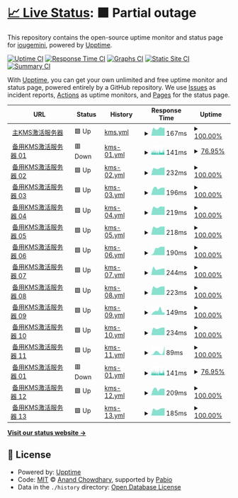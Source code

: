 # [📈 Live Status](https://uptime.ikms.eu.org): <!--live status--> **🟧 Partial outage**

This repository contains the open-source uptime monitor and status page for [iougemini](https://uptime.ikms.eu.org), powered by [Upptime](https://github.com/upptime/upptime).

[![Uptime CI](https://github.com/iougemini/ikms-uptime/workflows/Uptime%20CI/badge.svg)](https://github.com/iougemini/ikms-uptime/actions?query=workflow%3A%22Uptime+CI%22)
[![Response Time CI](https://github.com/iougemini/ikms-uptime/workflows/Response%20Time%20CI/badge.svg)](https://github.com/iougemini/ikms-uptime/actions?query=workflow%3A%22Response+Time+CI%22)
[![Graphs CI](https://github.com/iougemini/ikms-uptime/workflows/Graphs%20CI/badge.svg)](https://github.com/iougemini/ikms-uptime/actions?query=workflow%3A%22Graphs+CI%22)
[![Static Site CI](https://github.com/iougemini/ikms-uptime/workflows/Static%20Site%20CI/badge.svg)](https://github.com/iougemini/ikms-uptime/actions?query=workflow%3A%22Static+Site+CI%22)
[![Summary CI](https://github.com/iougemini/ikms-uptime/workflows/Summary%20CI/badge.svg)](https://github.com/iougemini/ikms-uptime/actions?query=workflow%3A%22Summary+CI%22)

With [Upptime](https://upptime.js.org), you can get your own unlimited and free uptime monitor and status page, powered entirely by a GitHub repository. We use [Issues](https://github.com/iougemini/ikms-uptime/issues) as incident reports, [Actions](https://github.com/iougemini/ikms-uptime/actions) as uptime monitors, and [Pages](https://uptime.ikms.eu.org) for the status page.

<!--start: status pages-->
<!-- This summary is generated by Upptime (https://github.com/upptime/upptime) -->
<!-- Do not edit this manually, your changes will be overwritten -->
<!-- prettier-ignore -->
| URL | Status | History | Response Time | Uptime |
| --- | ------ | ------- | ------------- | ------ |
| <img alt="" src="https://icons.duckduckgo.com/ip3/null.ico" height="13"> [主KMS激活服务器](s.ikms.eu.org) | 🟩 Up | [kms.yml](https://github.com/iougemini/ikms-uptime/commits/HEAD/history/kms.yml) | <details><summary><img alt="Response time graph" src="./graphs/kms/response-time-week.png" height="20"> 167ms</summary><br><a href="https://uptime.ikms.eu.org/history/kms"><img alt="Response time 172" src="https://img.shields.io/endpoint?url=https%3A%2F%2Fraw.githubusercontent.com%2Fiougemini%2Fikms-uptime%2FHEAD%2Fapi%2Fkms%2Fresponse-time.json"></a><br><a href="https://uptime.ikms.eu.org/history/kms"><img alt="24-hour response time 176" src="https://img.shields.io/endpoint?url=https%3A%2F%2Fraw.githubusercontent.com%2Fiougemini%2Fikms-uptime%2FHEAD%2Fapi%2Fkms%2Fresponse-time-day.json"></a><br><a href="https://uptime.ikms.eu.org/history/kms"><img alt="7-day response time 167" src="https://img.shields.io/endpoint?url=https%3A%2F%2Fraw.githubusercontent.com%2Fiougemini%2Fikms-uptime%2FHEAD%2Fapi%2Fkms%2Fresponse-time-week.json"></a><br><a href="https://uptime.ikms.eu.org/history/kms"><img alt="30-day response time 172" src="https://img.shields.io/endpoint?url=https%3A%2F%2Fraw.githubusercontent.com%2Fiougemini%2Fikms-uptime%2FHEAD%2Fapi%2Fkms%2Fresponse-time-month.json"></a><br><a href="https://uptime.ikms.eu.org/history/kms"><img alt="1-year response time 172" src="https://img.shields.io/endpoint?url=https%3A%2F%2Fraw.githubusercontent.com%2Fiougemini%2Fikms-uptime%2FHEAD%2Fapi%2Fkms%2Fresponse-time-year.json"></a></details> | <details><summary><a href="https://uptime.ikms.eu.org/history/kms">100.00%</a></summary><a href="https://uptime.ikms.eu.org/history/kms"><img alt="All-time uptime 99.49%" src="https://img.shields.io/endpoint?url=https%3A%2F%2Fraw.githubusercontent.com%2Fiougemini%2Fikms-uptime%2FHEAD%2Fapi%2Fkms%2Fuptime.json"></a><br><a href="https://uptime.ikms.eu.org/history/kms"><img alt="24-hour uptime 100.00%" src="https://img.shields.io/endpoint?url=https%3A%2F%2Fraw.githubusercontent.com%2Fiougemini%2Fikms-uptime%2FHEAD%2Fapi%2Fkms%2Fuptime-day.json"></a><br><a href="https://uptime.ikms.eu.org/history/kms"><img alt="7-day uptime 100.00%" src="https://img.shields.io/endpoint?url=https%3A%2F%2Fraw.githubusercontent.com%2Fiougemini%2Fikms-uptime%2FHEAD%2Fapi%2Fkms%2Fuptime-week.json"></a><br><a href="https://uptime.ikms.eu.org/history/kms"><img alt="30-day uptime 99.49%" src="https://img.shields.io/endpoint?url=https%3A%2F%2Fraw.githubusercontent.com%2Fiougemini%2Fikms-uptime%2FHEAD%2Fapi%2Fkms%2Fuptime-month.json"></a><br><a href="https://uptime.ikms.eu.org/history/kms"><img alt="1-year uptime 99.49%" src="https://img.shields.io/endpoint?url=https%3A%2F%2Fraw.githubusercontent.com%2Fiougemini%2Fikms-uptime%2FHEAD%2Fapi%2Fkms%2Fuptime-year.json"></a></details>
| <img alt="" src="https://icons.duckduckgo.com/ip3/null.ico" height="13"> [备用KMS激活服务器 01](s01.ikms.eu.org) | 🟥 Down | [kms-01.yml](https://github.com/iougemini/ikms-uptime/commits/HEAD/history/kms-01.yml) | <details><summary><img alt="Response time graph" src="./graphs/kms-01/response-time-week.png" height="20"> 141ms</summary><br><a href="https://uptime.ikms.eu.org/history/kms-01"><img alt="Response time 166" src="https://img.shields.io/endpoint?url=https%3A%2F%2Fraw.githubusercontent.com%2Fiougemini%2Fikms-uptime%2FHEAD%2Fapi%2Fkms-01%2Fresponse-time.json"></a><br><a href="https://uptime.ikms.eu.org/history/kms-01"><img alt="24-hour response time 157" src="https://img.shields.io/endpoint?url=https%3A%2F%2Fraw.githubusercontent.com%2Fiougemini%2Fikms-uptime%2FHEAD%2Fapi%2Fkms-01%2Fresponse-time-day.json"></a><br><a href="https://uptime.ikms.eu.org/history/kms-01"><img alt="7-day response time 141" src="https://img.shields.io/endpoint?url=https%3A%2F%2Fraw.githubusercontent.com%2Fiougemini%2Fikms-uptime%2FHEAD%2Fapi%2Fkms-01%2Fresponse-time-week.json"></a><br><a href="https://uptime.ikms.eu.org/history/kms-01"><img alt="30-day response time 166" src="https://img.shields.io/endpoint?url=https%3A%2F%2Fraw.githubusercontent.com%2Fiougemini%2Fikms-uptime%2FHEAD%2Fapi%2Fkms-01%2Fresponse-time-month.json"></a><br><a href="https://uptime.ikms.eu.org/history/kms-01"><img alt="1-year response time 166" src="https://img.shields.io/endpoint?url=https%3A%2F%2Fraw.githubusercontent.com%2Fiougemini%2Fikms-uptime%2FHEAD%2Fapi%2Fkms-01%2Fresponse-time-year.json"></a></details> | <details><summary><a href="https://uptime.ikms.eu.org/history/kms-01">76.95%</a></summary><a href="https://uptime.ikms.eu.org/history/kms-01"><img alt="All-time uptime 90.98%" src="https://img.shields.io/endpoint?url=https%3A%2F%2Fraw.githubusercontent.com%2Fiougemini%2Fikms-uptime%2FHEAD%2Fapi%2Fkms-01%2Fuptime.json"></a><br><a href="https://uptime.ikms.eu.org/history/kms-01"><img alt="24-hour uptime 49.88%" src="https://img.shields.io/endpoint?url=https%3A%2F%2Fraw.githubusercontent.com%2Fiougemini%2Fikms-uptime%2FHEAD%2Fapi%2Fkms-01%2Fuptime-day.json"></a><br><a href="https://uptime.ikms.eu.org/history/kms-01"><img alt="7-day uptime 76.95%" src="https://img.shields.io/endpoint?url=https%3A%2F%2Fraw.githubusercontent.com%2Fiougemini%2Fikms-uptime%2FHEAD%2Fapi%2Fkms-01%2Fuptime-week.json"></a><br><a href="https://uptime.ikms.eu.org/history/kms-01"><img alt="30-day uptime 90.98%" src="https://img.shields.io/endpoint?url=https%3A%2F%2Fraw.githubusercontent.com%2Fiougemini%2Fikms-uptime%2FHEAD%2Fapi%2Fkms-01%2Fuptime-month.json"></a><br><a href="https://uptime.ikms.eu.org/history/kms-01"><img alt="1-year uptime 90.98%" src="https://img.shields.io/endpoint?url=https%3A%2F%2Fraw.githubusercontent.com%2Fiougemini%2Fikms-uptime%2FHEAD%2Fapi%2Fkms-01%2Fuptime-year.json"></a></details>
| <img alt="" src="https://icons.duckduckgo.com/ip3/null.ico" height="13"> [备用KMS激活服务器 02](s02.ikms.eu.org) | 🟩 Up | [kms-02.yml](https://github.com/iougemini/ikms-uptime/commits/HEAD/history/kms-02.yml) | <details><summary><img alt="Response time graph" src="./graphs/kms-02/response-time-week.png" height="20"> 232ms</summary><br><a href="https://uptime.ikms.eu.org/history/kms-02"><img alt="Response time 238" src="https://img.shields.io/endpoint?url=https%3A%2F%2Fraw.githubusercontent.com%2Fiougemini%2Fikms-uptime%2FHEAD%2Fapi%2Fkms-02%2Fresponse-time.json"></a><br><a href="https://uptime.ikms.eu.org/history/kms-02"><img alt="24-hour response time 260" src="https://img.shields.io/endpoint?url=https%3A%2F%2Fraw.githubusercontent.com%2Fiougemini%2Fikms-uptime%2FHEAD%2Fapi%2Fkms-02%2Fresponse-time-day.json"></a><br><a href="https://uptime.ikms.eu.org/history/kms-02"><img alt="7-day response time 232" src="https://img.shields.io/endpoint?url=https%3A%2F%2Fraw.githubusercontent.com%2Fiougemini%2Fikms-uptime%2FHEAD%2Fapi%2Fkms-02%2Fresponse-time-week.json"></a><br><a href="https://uptime.ikms.eu.org/history/kms-02"><img alt="30-day response time 238" src="https://img.shields.io/endpoint?url=https%3A%2F%2Fraw.githubusercontent.com%2Fiougemini%2Fikms-uptime%2FHEAD%2Fapi%2Fkms-02%2Fresponse-time-month.json"></a><br><a href="https://uptime.ikms.eu.org/history/kms-02"><img alt="1-year response time 238" src="https://img.shields.io/endpoint?url=https%3A%2F%2Fraw.githubusercontent.com%2Fiougemini%2Fikms-uptime%2FHEAD%2Fapi%2Fkms-02%2Fresponse-time-year.json"></a></details> | <details><summary><a href="https://uptime.ikms.eu.org/history/kms-02">100.00%</a></summary><a href="https://uptime.ikms.eu.org/history/kms-02"><img alt="All-time uptime 100.00%" src="https://img.shields.io/endpoint?url=https%3A%2F%2Fraw.githubusercontent.com%2Fiougemini%2Fikms-uptime%2FHEAD%2Fapi%2Fkms-02%2Fuptime.json"></a><br><a href="https://uptime.ikms.eu.org/history/kms-02"><img alt="24-hour uptime 100.00%" src="https://img.shields.io/endpoint?url=https%3A%2F%2Fraw.githubusercontent.com%2Fiougemini%2Fikms-uptime%2FHEAD%2Fapi%2Fkms-02%2Fuptime-day.json"></a><br><a href="https://uptime.ikms.eu.org/history/kms-02"><img alt="7-day uptime 100.00%" src="https://img.shields.io/endpoint?url=https%3A%2F%2Fraw.githubusercontent.com%2Fiougemini%2Fikms-uptime%2FHEAD%2Fapi%2Fkms-02%2Fuptime-week.json"></a><br><a href="https://uptime.ikms.eu.org/history/kms-02"><img alt="30-day uptime 100.00%" src="https://img.shields.io/endpoint?url=https%3A%2F%2Fraw.githubusercontent.com%2Fiougemini%2Fikms-uptime%2FHEAD%2Fapi%2Fkms-02%2Fuptime-month.json"></a><br><a href="https://uptime.ikms.eu.org/history/kms-02"><img alt="1-year uptime 100.00%" src="https://img.shields.io/endpoint?url=https%3A%2F%2Fraw.githubusercontent.com%2Fiougemini%2Fikms-uptime%2FHEAD%2Fapi%2Fkms-02%2Fuptime-year.json"></a></details>
| <img alt="" src="https://icons.duckduckgo.com/ip3/null.ico" height="13"> [备用KMS激活服务器 03](s03.ikms.eu.org) | 🟩 Up | [kms-03.yml](https://github.com/iougemini/ikms-uptime/commits/HEAD/history/kms-03.yml) | <details><summary><img alt="Response time graph" src="./graphs/kms-03/response-time-week.png" height="20"> 196ms</summary><br><a href="https://uptime.ikms.eu.org/history/kms-03"><img alt="Response time 200" src="https://img.shields.io/endpoint?url=https%3A%2F%2Fraw.githubusercontent.com%2Fiougemini%2Fikms-uptime%2FHEAD%2Fapi%2Fkms-03%2Fresponse-time.json"></a><br><a href="https://uptime.ikms.eu.org/history/kms-03"><img alt="24-hour response time 201" src="https://img.shields.io/endpoint?url=https%3A%2F%2Fraw.githubusercontent.com%2Fiougemini%2Fikms-uptime%2FHEAD%2Fapi%2Fkms-03%2Fresponse-time-day.json"></a><br><a href="https://uptime.ikms.eu.org/history/kms-03"><img alt="7-day response time 196" src="https://img.shields.io/endpoint?url=https%3A%2F%2Fraw.githubusercontent.com%2Fiougemini%2Fikms-uptime%2FHEAD%2Fapi%2Fkms-03%2Fresponse-time-week.json"></a><br><a href="https://uptime.ikms.eu.org/history/kms-03"><img alt="30-day response time 200" src="https://img.shields.io/endpoint?url=https%3A%2F%2Fraw.githubusercontent.com%2Fiougemini%2Fikms-uptime%2FHEAD%2Fapi%2Fkms-03%2Fresponse-time-month.json"></a><br><a href="https://uptime.ikms.eu.org/history/kms-03"><img alt="1-year response time 200" src="https://img.shields.io/endpoint?url=https%3A%2F%2Fraw.githubusercontent.com%2Fiougemini%2Fikms-uptime%2FHEAD%2Fapi%2Fkms-03%2Fresponse-time-year.json"></a></details> | <details><summary><a href="https://uptime.ikms.eu.org/history/kms-03">100.00%</a></summary><a href="https://uptime.ikms.eu.org/history/kms-03"><img alt="All-time uptime 100.00%" src="https://img.shields.io/endpoint?url=https%3A%2F%2Fraw.githubusercontent.com%2Fiougemini%2Fikms-uptime%2FHEAD%2Fapi%2Fkms-03%2Fuptime.json"></a><br><a href="https://uptime.ikms.eu.org/history/kms-03"><img alt="24-hour uptime 100.00%" src="https://img.shields.io/endpoint?url=https%3A%2F%2Fraw.githubusercontent.com%2Fiougemini%2Fikms-uptime%2FHEAD%2Fapi%2Fkms-03%2Fuptime-day.json"></a><br><a href="https://uptime.ikms.eu.org/history/kms-03"><img alt="7-day uptime 100.00%" src="https://img.shields.io/endpoint?url=https%3A%2F%2Fraw.githubusercontent.com%2Fiougemini%2Fikms-uptime%2FHEAD%2Fapi%2Fkms-03%2Fuptime-week.json"></a><br><a href="https://uptime.ikms.eu.org/history/kms-03"><img alt="30-day uptime 100.00%" src="https://img.shields.io/endpoint?url=https%3A%2F%2Fraw.githubusercontent.com%2Fiougemini%2Fikms-uptime%2FHEAD%2Fapi%2Fkms-03%2Fuptime-month.json"></a><br><a href="https://uptime.ikms.eu.org/history/kms-03"><img alt="1-year uptime 100.00%" src="https://img.shields.io/endpoint?url=https%3A%2F%2Fraw.githubusercontent.com%2Fiougemini%2Fikms-uptime%2FHEAD%2Fapi%2Fkms-03%2Fuptime-year.json"></a></details>
| <img alt="" src="https://icons.duckduckgo.com/ip3/null.ico" height="13"> [备用KMS激活服务器 04](s04.ikms.eu.org) | 🟩 Up | [kms-04.yml](https://github.com/iougemini/ikms-uptime/commits/HEAD/history/kms-04.yml) | <details><summary><img alt="Response time graph" src="./graphs/kms-04/response-time-week.png" height="20"> 219ms</summary><br><a href="https://uptime.ikms.eu.org/history/kms-04"><img alt="Response time 226" src="https://img.shields.io/endpoint?url=https%3A%2F%2Fraw.githubusercontent.com%2Fiougemini%2Fikms-uptime%2FHEAD%2Fapi%2Fkms-04%2Fresponse-time.json"></a><br><a href="https://uptime.ikms.eu.org/history/kms-04"><img alt="24-hour response time 232" src="https://img.shields.io/endpoint?url=https%3A%2F%2Fraw.githubusercontent.com%2Fiougemini%2Fikms-uptime%2FHEAD%2Fapi%2Fkms-04%2Fresponse-time-day.json"></a><br><a href="https://uptime.ikms.eu.org/history/kms-04"><img alt="7-day response time 219" src="https://img.shields.io/endpoint?url=https%3A%2F%2Fraw.githubusercontent.com%2Fiougemini%2Fikms-uptime%2FHEAD%2Fapi%2Fkms-04%2Fresponse-time-week.json"></a><br><a href="https://uptime.ikms.eu.org/history/kms-04"><img alt="30-day response time 226" src="https://img.shields.io/endpoint?url=https%3A%2F%2Fraw.githubusercontent.com%2Fiougemini%2Fikms-uptime%2FHEAD%2Fapi%2Fkms-04%2Fresponse-time-month.json"></a><br><a href="https://uptime.ikms.eu.org/history/kms-04"><img alt="1-year response time 226" src="https://img.shields.io/endpoint?url=https%3A%2F%2Fraw.githubusercontent.com%2Fiougemini%2Fikms-uptime%2FHEAD%2Fapi%2Fkms-04%2Fresponse-time-year.json"></a></details> | <details><summary><a href="https://uptime.ikms.eu.org/history/kms-04">100.00%</a></summary><a href="https://uptime.ikms.eu.org/history/kms-04"><img alt="All-time uptime 100.00%" src="https://img.shields.io/endpoint?url=https%3A%2F%2Fraw.githubusercontent.com%2Fiougemini%2Fikms-uptime%2FHEAD%2Fapi%2Fkms-04%2Fuptime.json"></a><br><a href="https://uptime.ikms.eu.org/history/kms-04"><img alt="24-hour uptime 100.00%" src="https://img.shields.io/endpoint?url=https%3A%2F%2Fraw.githubusercontent.com%2Fiougemini%2Fikms-uptime%2FHEAD%2Fapi%2Fkms-04%2Fuptime-day.json"></a><br><a href="https://uptime.ikms.eu.org/history/kms-04"><img alt="7-day uptime 100.00%" src="https://img.shields.io/endpoint?url=https%3A%2F%2Fraw.githubusercontent.com%2Fiougemini%2Fikms-uptime%2FHEAD%2Fapi%2Fkms-04%2Fuptime-week.json"></a><br><a href="https://uptime.ikms.eu.org/history/kms-04"><img alt="30-day uptime 100.00%" src="https://img.shields.io/endpoint?url=https%3A%2F%2Fraw.githubusercontent.com%2Fiougemini%2Fikms-uptime%2FHEAD%2Fapi%2Fkms-04%2Fuptime-month.json"></a><br><a href="https://uptime.ikms.eu.org/history/kms-04"><img alt="1-year uptime 100.00%" src="https://img.shields.io/endpoint?url=https%3A%2F%2Fraw.githubusercontent.com%2Fiougemini%2Fikms-uptime%2FHEAD%2Fapi%2Fkms-04%2Fuptime-year.json"></a></details>
| <img alt="" src="https://icons.duckduckgo.com/ip3/null.ico" height="13"> [备用KMS激活服务器 05](s05.ikms.eu.org) | 🟩 Up | [kms-05.yml](https://github.com/iougemini/ikms-uptime/commits/HEAD/history/kms-05.yml) | <details><summary><img alt="Response time graph" src="./graphs/kms-05/response-time-week.png" height="20"> 218ms</summary><br><a href="https://uptime.ikms.eu.org/history/kms-05"><img alt="Response time 202" src="https://img.shields.io/endpoint?url=https%3A%2F%2Fraw.githubusercontent.com%2Fiougemini%2Fikms-uptime%2FHEAD%2Fapi%2Fkms-05%2Fresponse-time.json"></a><br><a href="https://uptime.ikms.eu.org/history/kms-05"><img alt="24-hour response time 234" src="https://img.shields.io/endpoint?url=https%3A%2F%2Fraw.githubusercontent.com%2Fiougemini%2Fikms-uptime%2FHEAD%2Fapi%2Fkms-05%2Fresponse-time-day.json"></a><br><a href="https://uptime.ikms.eu.org/history/kms-05"><img alt="7-day response time 218" src="https://img.shields.io/endpoint?url=https%3A%2F%2Fraw.githubusercontent.com%2Fiougemini%2Fikms-uptime%2FHEAD%2Fapi%2Fkms-05%2Fresponse-time-week.json"></a><br><a href="https://uptime.ikms.eu.org/history/kms-05"><img alt="30-day response time 202" src="https://img.shields.io/endpoint?url=https%3A%2F%2Fraw.githubusercontent.com%2Fiougemini%2Fikms-uptime%2FHEAD%2Fapi%2Fkms-05%2Fresponse-time-month.json"></a><br><a href="https://uptime.ikms.eu.org/history/kms-05"><img alt="1-year response time 202" src="https://img.shields.io/endpoint?url=https%3A%2F%2Fraw.githubusercontent.com%2Fiougemini%2Fikms-uptime%2FHEAD%2Fapi%2Fkms-05%2Fresponse-time-year.json"></a></details> | <details><summary><a href="https://uptime.ikms.eu.org/history/kms-05">100.00%</a></summary><a href="https://uptime.ikms.eu.org/history/kms-05"><img alt="All-time uptime 100.00%" src="https://img.shields.io/endpoint?url=https%3A%2F%2Fraw.githubusercontent.com%2Fiougemini%2Fikms-uptime%2FHEAD%2Fapi%2Fkms-05%2Fuptime.json"></a><br><a href="https://uptime.ikms.eu.org/history/kms-05"><img alt="24-hour uptime 100.00%" src="https://img.shields.io/endpoint?url=https%3A%2F%2Fraw.githubusercontent.com%2Fiougemini%2Fikms-uptime%2FHEAD%2Fapi%2Fkms-05%2Fuptime-day.json"></a><br><a href="https://uptime.ikms.eu.org/history/kms-05"><img alt="7-day uptime 100.00%" src="https://img.shields.io/endpoint?url=https%3A%2F%2Fraw.githubusercontent.com%2Fiougemini%2Fikms-uptime%2FHEAD%2Fapi%2Fkms-05%2Fuptime-week.json"></a><br><a href="https://uptime.ikms.eu.org/history/kms-05"><img alt="30-day uptime 100.00%" src="https://img.shields.io/endpoint?url=https%3A%2F%2Fraw.githubusercontent.com%2Fiougemini%2Fikms-uptime%2FHEAD%2Fapi%2Fkms-05%2Fuptime-month.json"></a><br><a href="https://uptime.ikms.eu.org/history/kms-05"><img alt="1-year uptime 100.00%" src="https://img.shields.io/endpoint?url=https%3A%2F%2Fraw.githubusercontent.com%2Fiougemini%2Fikms-uptime%2FHEAD%2Fapi%2Fkms-05%2Fuptime-year.json"></a></details>
| <img alt="" src="https://icons.duckduckgo.com/ip3/null.ico" height="13"> [备用KMS激活服务器 06](s06.ikms.eu.org) | 🟩 Up | [kms-06.yml](https://github.com/iougemini/ikms-uptime/commits/HEAD/history/kms-06.yml) | <details><summary><img alt="Response time graph" src="./graphs/kms-06/response-time-week.png" height="20"> 190ms</summary><br><a href="https://uptime.ikms.eu.org/history/kms-06"><img alt="Response time 207" src="https://img.shields.io/endpoint?url=https%3A%2F%2Fraw.githubusercontent.com%2Fiougemini%2Fikms-uptime%2FHEAD%2Fapi%2Fkms-06%2Fresponse-time.json"></a><br><a href="https://uptime.ikms.eu.org/history/kms-06"><img alt="24-hour response time 232" src="https://img.shields.io/endpoint?url=https%3A%2F%2Fraw.githubusercontent.com%2Fiougemini%2Fikms-uptime%2FHEAD%2Fapi%2Fkms-06%2Fresponse-time-day.json"></a><br><a href="https://uptime.ikms.eu.org/history/kms-06"><img alt="7-day response time 190" src="https://img.shields.io/endpoint?url=https%3A%2F%2Fraw.githubusercontent.com%2Fiougemini%2Fikms-uptime%2FHEAD%2Fapi%2Fkms-06%2Fresponse-time-week.json"></a><br><a href="https://uptime.ikms.eu.org/history/kms-06"><img alt="30-day response time 207" src="https://img.shields.io/endpoint?url=https%3A%2F%2Fraw.githubusercontent.com%2Fiougemini%2Fikms-uptime%2FHEAD%2Fapi%2Fkms-06%2Fresponse-time-month.json"></a><br><a href="https://uptime.ikms.eu.org/history/kms-06"><img alt="1-year response time 207" src="https://img.shields.io/endpoint?url=https%3A%2F%2Fraw.githubusercontent.com%2Fiougemini%2Fikms-uptime%2FHEAD%2Fapi%2Fkms-06%2Fresponse-time-year.json"></a></details> | <details><summary><a href="https://uptime.ikms.eu.org/history/kms-06">100.00%</a></summary><a href="https://uptime.ikms.eu.org/history/kms-06"><img alt="All-time uptime 100.00%" src="https://img.shields.io/endpoint?url=https%3A%2F%2Fraw.githubusercontent.com%2Fiougemini%2Fikms-uptime%2FHEAD%2Fapi%2Fkms-06%2Fuptime.json"></a><br><a href="https://uptime.ikms.eu.org/history/kms-06"><img alt="24-hour uptime 100.00%" src="https://img.shields.io/endpoint?url=https%3A%2F%2Fraw.githubusercontent.com%2Fiougemini%2Fikms-uptime%2FHEAD%2Fapi%2Fkms-06%2Fuptime-day.json"></a><br><a href="https://uptime.ikms.eu.org/history/kms-06"><img alt="7-day uptime 100.00%" src="https://img.shields.io/endpoint?url=https%3A%2F%2Fraw.githubusercontent.com%2Fiougemini%2Fikms-uptime%2FHEAD%2Fapi%2Fkms-06%2Fuptime-week.json"></a><br><a href="https://uptime.ikms.eu.org/history/kms-06"><img alt="30-day uptime 100.00%" src="https://img.shields.io/endpoint?url=https%3A%2F%2Fraw.githubusercontent.com%2Fiougemini%2Fikms-uptime%2FHEAD%2Fapi%2Fkms-06%2Fuptime-month.json"></a><br><a href="https://uptime.ikms.eu.org/history/kms-06"><img alt="1-year uptime 100.00%" src="https://img.shields.io/endpoint?url=https%3A%2F%2Fraw.githubusercontent.com%2Fiougemini%2Fikms-uptime%2FHEAD%2Fapi%2Fkms-06%2Fuptime-year.json"></a></details>
| <img alt="" src="https://icons.duckduckgo.com/ip3/null.ico" height="13"> [备用KMS激活服务器 07](s07.ikms.eu.org) | 🟩 Up | [kms-07.yml](https://github.com/iougemini/ikms-uptime/commits/HEAD/history/kms-07.yml) | <details><summary><img alt="Response time graph" src="./graphs/kms-07/response-time-week.png" height="20"> 244ms</summary><br><a href="https://uptime.ikms.eu.org/history/kms-07"><img alt="Response time 243" src="https://img.shields.io/endpoint?url=https%3A%2F%2Fraw.githubusercontent.com%2Fiougemini%2Fikms-uptime%2FHEAD%2Fapi%2Fkms-07%2Fresponse-time.json"></a><br><a href="https://uptime.ikms.eu.org/history/kms-07"><img alt="24-hour response time 250" src="https://img.shields.io/endpoint?url=https%3A%2F%2Fraw.githubusercontent.com%2Fiougemini%2Fikms-uptime%2FHEAD%2Fapi%2Fkms-07%2Fresponse-time-day.json"></a><br><a href="https://uptime.ikms.eu.org/history/kms-07"><img alt="7-day response time 244" src="https://img.shields.io/endpoint?url=https%3A%2F%2Fraw.githubusercontent.com%2Fiougemini%2Fikms-uptime%2FHEAD%2Fapi%2Fkms-07%2Fresponse-time-week.json"></a><br><a href="https://uptime.ikms.eu.org/history/kms-07"><img alt="30-day response time 243" src="https://img.shields.io/endpoint?url=https%3A%2F%2Fraw.githubusercontent.com%2Fiougemini%2Fikms-uptime%2FHEAD%2Fapi%2Fkms-07%2Fresponse-time-month.json"></a><br><a href="https://uptime.ikms.eu.org/history/kms-07"><img alt="1-year response time 243" src="https://img.shields.io/endpoint?url=https%3A%2F%2Fraw.githubusercontent.com%2Fiougemini%2Fikms-uptime%2FHEAD%2Fapi%2Fkms-07%2Fresponse-time-year.json"></a></details> | <details><summary><a href="https://uptime.ikms.eu.org/history/kms-07">100.00%</a></summary><a href="https://uptime.ikms.eu.org/history/kms-07"><img alt="All-time uptime 100.00%" src="https://img.shields.io/endpoint?url=https%3A%2F%2Fraw.githubusercontent.com%2Fiougemini%2Fikms-uptime%2FHEAD%2Fapi%2Fkms-07%2Fuptime.json"></a><br><a href="https://uptime.ikms.eu.org/history/kms-07"><img alt="24-hour uptime 100.00%" src="https://img.shields.io/endpoint?url=https%3A%2F%2Fraw.githubusercontent.com%2Fiougemini%2Fikms-uptime%2FHEAD%2Fapi%2Fkms-07%2Fuptime-day.json"></a><br><a href="https://uptime.ikms.eu.org/history/kms-07"><img alt="7-day uptime 100.00%" src="https://img.shields.io/endpoint?url=https%3A%2F%2Fraw.githubusercontent.com%2Fiougemini%2Fikms-uptime%2FHEAD%2Fapi%2Fkms-07%2Fuptime-week.json"></a><br><a href="https://uptime.ikms.eu.org/history/kms-07"><img alt="30-day uptime 100.00%" src="https://img.shields.io/endpoint?url=https%3A%2F%2Fraw.githubusercontent.com%2Fiougemini%2Fikms-uptime%2FHEAD%2Fapi%2Fkms-07%2Fuptime-month.json"></a><br><a href="https://uptime.ikms.eu.org/history/kms-07"><img alt="1-year uptime 100.00%" src="https://img.shields.io/endpoint?url=https%3A%2F%2Fraw.githubusercontent.com%2Fiougemini%2Fikms-uptime%2FHEAD%2Fapi%2Fkms-07%2Fuptime-year.json"></a></details>
| <img alt="" src="https://icons.duckduckgo.com/ip3/null.ico" height="13"> [备用KMS激活服务器 08](s08.ikms.eu.org) | 🟩 Up | [kms-08.yml](https://github.com/iougemini/ikms-uptime/commits/HEAD/history/kms-08.yml) | <details><summary><img alt="Response time graph" src="./graphs/kms-08/response-time-week.png" height="20"> 223ms</summary><br><a href="https://uptime.ikms.eu.org/history/kms-08"><img alt="Response time 230" src="https://img.shields.io/endpoint?url=https%3A%2F%2Fraw.githubusercontent.com%2Fiougemini%2Fikms-uptime%2FHEAD%2Fapi%2Fkms-08%2Fresponse-time.json"></a><br><a href="https://uptime.ikms.eu.org/history/kms-08"><img alt="24-hour response time 236" src="https://img.shields.io/endpoint?url=https%3A%2F%2Fraw.githubusercontent.com%2Fiougemini%2Fikms-uptime%2FHEAD%2Fapi%2Fkms-08%2Fresponse-time-day.json"></a><br><a href="https://uptime.ikms.eu.org/history/kms-08"><img alt="7-day response time 223" src="https://img.shields.io/endpoint?url=https%3A%2F%2Fraw.githubusercontent.com%2Fiougemini%2Fikms-uptime%2FHEAD%2Fapi%2Fkms-08%2Fresponse-time-week.json"></a><br><a href="https://uptime.ikms.eu.org/history/kms-08"><img alt="30-day response time 230" src="https://img.shields.io/endpoint?url=https%3A%2F%2Fraw.githubusercontent.com%2Fiougemini%2Fikms-uptime%2FHEAD%2Fapi%2Fkms-08%2Fresponse-time-month.json"></a><br><a href="https://uptime.ikms.eu.org/history/kms-08"><img alt="1-year response time 230" src="https://img.shields.io/endpoint?url=https%3A%2F%2Fraw.githubusercontent.com%2Fiougemini%2Fikms-uptime%2FHEAD%2Fapi%2Fkms-08%2Fresponse-time-year.json"></a></details> | <details><summary><a href="https://uptime.ikms.eu.org/history/kms-08">100.00%</a></summary><a href="https://uptime.ikms.eu.org/history/kms-08"><img alt="All-time uptime 98.63%" src="https://img.shields.io/endpoint?url=https%3A%2F%2Fraw.githubusercontent.com%2Fiougemini%2Fikms-uptime%2FHEAD%2Fapi%2Fkms-08%2Fuptime.json"></a><br><a href="https://uptime.ikms.eu.org/history/kms-08"><img alt="24-hour uptime 100.00%" src="https://img.shields.io/endpoint?url=https%3A%2F%2Fraw.githubusercontent.com%2Fiougemini%2Fikms-uptime%2FHEAD%2Fapi%2Fkms-08%2Fuptime-day.json"></a><br><a href="https://uptime.ikms.eu.org/history/kms-08"><img alt="7-day uptime 100.00%" src="https://img.shields.io/endpoint?url=https%3A%2F%2Fraw.githubusercontent.com%2Fiougemini%2Fikms-uptime%2FHEAD%2Fapi%2Fkms-08%2Fuptime-week.json"></a><br><a href="https://uptime.ikms.eu.org/history/kms-08"><img alt="30-day uptime 98.63%" src="https://img.shields.io/endpoint?url=https%3A%2F%2Fraw.githubusercontent.com%2Fiougemini%2Fikms-uptime%2FHEAD%2Fapi%2Fkms-08%2Fuptime-month.json"></a><br><a href="https://uptime.ikms.eu.org/history/kms-08"><img alt="1-year uptime 98.63%" src="https://img.shields.io/endpoint?url=https%3A%2F%2Fraw.githubusercontent.com%2Fiougemini%2Fikms-uptime%2FHEAD%2Fapi%2Fkms-08%2Fuptime-year.json"></a></details>
| <img alt="" src="https://icons.duckduckgo.com/ip3/null.ico" height="13"> [备用KMS激活服务器 09](s09.ikms.eu.org) | 🟩 Up | [kms-09.yml](https://github.com/iougemini/ikms-uptime/commits/HEAD/history/kms-09.yml) | <details><summary><img alt="Response time graph" src="./graphs/kms-09/response-time-week.png" height="20"> 149ms</summary><br><a href="https://uptime.ikms.eu.org/history/kms-09"><img alt="Response time 118" src="https://img.shields.io/endpoint?url=https%3A%2F%2Fraw.githubusercontent.com%2Fiougemini%2Fikms-uptime%2FHEAD%2Fapi%2Fkms-09%2Fresponse-time.json"></a><br><a href="https://uptime.ikms.eu.org/history/kms-09"><img alt="24-hour response time 91" src="https://img.shields.io/endpoint?url=https%3A%2F%2Fraw.githubusercontent.com%2Fiougemini%2Fikms-uptime%2FHEAD%2Fapi%2Fkms-09%2Fresponse-time-day.json"></a><br><a href="https://uptime.ikms.eu.org/history/kms-09"><img alt="7-day response time 149" src="https://img.shields.io/endpoint?url=https%3A%2F%2Fraw.githubusercontent.com%2Fiougemini%2Fikms-uptime%2FHEAD%2Fapi%2Fkms-09%2Fresponse-time-week.json"></a><br><a href="https://uptime.ikms.eu.org/history/kms-09"><img alt="30-day response time 118" src="https://img.shields.io/endpoint?url=https%3A%2F%2Fraw.githubusercontent.com%2Fiougemini%2Fikms-uptime%2FHEAD%2Fapi%2Fkms-09%2Fresponse-time-month.json"></a><br><a href="https://uptime.ikms.eu.org/history/kms-09"><img alt="1-year response time 118" src="https://img.shields.io/endpoint?url=https%3A%2F%2Fraw.githubusercontent.com%2Fiougemini%2Fikms-uptime%2FHEAD%2Fapi%2Fkms-09%2Fresponse-time-year.json"></a></details> | <details><summary><a href="https://uptime.ikms.eu.org/history/kms-09">100.00%</a></summary><a href="https://uptime.ikms.eu.org/history/kms-09"><img alt="All-time uptime 100.00%" src="https://img.shields.io/endpoint?url=https%3A%2F%2Fraw.githubusercontent.com%2Fiougemini%2Fikms-uptime%2FHEAD%2Fapi%2Fkms-09%2Fuptime.json"></a><br><a href="https://uptime.ikms.eu.org/history/kms-09"><img alt="24-hour uptime 100.00%" src="https://img.shields.io/endpoint?url=https%3A%2F%2Fraw.githubusercontent.com%2Fiougemini%2Fikms-uptime%2FHEAD%2Fapi%2Fkms-09%2Fuptime-day.json"></a><br><a href="https://uptime.ikms.eu.org/history/kms-09"><img alt="7-day uptime 100.00%" src="https://img.shields.io/endpoint?url=https%3A%2F%2Fraw.githubusercontent.com%2Fiougemini%2Fikms-uptime%2FHEAD%2Fapi%2Fkms-09%2Fuptime-week.json"></a><br><a href="https://uptime.ikms.eu.org/history/kms-09"><img alt="30-day uptime 100.00%" src="https://img.shields.io/endpoint?url=https%3A%2F%2Fraw.githubusercontent.com%2Fiougemini%2Fikms-uptime%2FHEAD%2Fapi%2Fkms-09%2Fuptime-month.json"></a><br><a href="https://uptime.ikms.eu.org/history/kms-09"><img alt="1-year uptime 100.00%" src="https://img.shields.io/endpoint?url=https%3A%2F%2Fraw.githubusercontent.com%2Fiougemini%2Fikms-uptime%2FHEAD%2Fapi%2Fkms-09%2Fuptime-year.json"></a></details>
| <img alt="" src="https://icons.duckduckgo.com/ip3/null.ico" height="13"> [备用KMS激活服务器 10](s10.ikms.eu.org) | 🟩 Up | [kms-10.yml](https://github.com/iougemini/ikms-uptime/commits/HEAD/history/kms-10.yml) | <details><summary><img alt="Response time graph" src="./graphs/kms-10/response-time-week.png" height="20"> 234ms</summary><br><a href="https://uptime.ikms.eu.org/history/kms-10"><img alt="Response time 243" src="https://img.shields.io/endpoint?url=https%3A%2F%2Fraw.githubusercontent.com%2Fiougemini%2Fikms-uptime%2FHEAD%2Fapi%2Fkms-10%2Fresponse-time.json"></a><br><a href="https://uptime.ikms.eu.org/history/kms-10"><img alt="24-hour response time 251" src="https://img.shields.io/endpoint?url=https%3A%2F%2Fraw.githubusercontent.com%2Fiougemini%2Fikms-uptime%2FHEAD%2Fapi%2Fkms-10%2Fresponse-time-day.json"></a><br><a href="https://uptime.ikms.eu.org/history/kms-10"><img alt="7-day response time 234" src="https://img.shields.io/endpoint?url=https%3A%2F%2Fraw.githubusercontent.com%2Fiougemini%2Fikms-uptime%2FHEAD%2Fapi%2Fkms-10%2Fresponse-time-week.json"></a><br><a href="https://uptime.ikms.eu.org/history/kms-10"><img alt="30-day response time 243" src="https://img.shields.io/endpoint?url=https%3A%2F%2Fraw.githubusercontent.com%2Fiougemini%2Fikms-uptime%2FHEAD%2Fapi%2Fkms-10%2Fresponse-time-month.json"></a><br><a href="https://uptime.ikms.eu.org/history/kms-10"><img alt="1-year response time 243" src="https://img.shields.io/endpoint?url=https%3A%2F%2Fraw.githubusercontent.com%2Fiougemini%2Fikms-uptime%2FHEAD%2Fapi%2Fkms-10%2Fresponse-time-year.json"></a></details> | <details><summary><a href="https://uptime.ikms.eu.org/history/kms-10">100.00%</a></summary><a href="https://uptime.ikms.eu.org/history/kms-10"><img alt="All-time uptime 98.77%" src="https://img.shields.io/endpoint?url=https%3A%2F%2Fraw.githubusercontent.com%2Fiougemini%2Fikms-uptime%2FHEAD%2Fapi%2Fkms-10%2Fuptime.json"></a><br><a href="https://uptime.ikms.eu.org/history/kms-10"><img alt="24-hour uptime 100.00%" src="https://img.shields.io/endpoint?url=https%3A%2F%2Fraw.githubusercontent.com%2Fiougemini%2Fikms-uptime%2FHEAD%2Fapi%2Fkms-10%2Fuptime-day.json"></a><br><a href="https://uptime.ikms.eu.org/history/kms-10"><img alt="7-day uptime 100.00%" src="https://img.shields.io/endpoint?url=https%3A%2F%2Fraw.githubusercontent.com%2Fiougemini%2Fikms-uptime%2FHEAD%2Fapi%2Fkms-10%2Fuptime-week.json"></a><br><a href="https://uptime.ikms.eu.org/history/kms-10"><img alt="30-day uptime 98.77%" src="https://img.shields.io/endpoint?url=https%3A%2F%2Fraw.githubusercontent.com%2Fiougemini%2Fikms-uptime%2FHEAD%2Fapi%2Fkms-10%2Fuptime-month.json"></a><br><a href="https://uptime.ikms.eu.org/history/kms-10"><img alt="1-year uptime 98.77%" src="https://img.shields.io/endpoint?url=https%3A%2F%2Fraw.githubusercontent.com%2Fiougemini%2Fikms-uptime%2FHEAD%2Fapi%2Fkms-10%2Fuptime-year.json"></a></details>
| <img alt="" src="https://icons.duckduckgo.com/ip3/null.ico" height="13"> [备用KMS激活服务器 11](s01.ikms.eu.org) | 🟩 Up | [kms-11.yml](https://github.com/iougemini/ikms-uptime/commits/HEAD/history/kms-11.yml) | <details><summary><img alt="Response time graph" src="./graphs/kms-11/response-time-week.png" height="20"> 89ms</summary><br><a href="https://uptime.ikms.eu.org/history/kms-11"><img alt="Response time 101" src="https://img.shields.io/endpoint?url=https%3A%2F%2Fraw.githubusercontent.com%2Fiougemini%2Fikms-uptime%2FHEAD%2Fapi%2Fkms-11%2Fresponse-time.json"></a><br><a href="https://uptime.ikms.eu.org/history/kms-11"><img alt="24-hour response time 244" src="https://img.shields.io/endpoint?url=https%3A%2F%2Fraw.githubusercontent.com%2Fiougemini%2Fikms-uptime%2FHEAD%2Fapi%2Fkms-11%2Fresponse-time-day.json"></a><br><a href="https://uptime.ikms.eu.org/history/kms-11"><img alt="7-day response time 89" src="https://img.shields.io/endpoint?url=https%3A%2F%2Fraw.githubusercontent.com%2Fiougemini%2Fikms-uptime%2FHEAD%2Fapi%2Fkms-11%2Fresponse-time-week.json"></a><br><a href="https://uptime.ikms.eu.org/history/kms-11"><img alt="30-day response time 101" src="https://img.shields.io/endpoint?url=https%3A%2F%2Fraw.githubusercontent.com%2Fiougemini%2Fikms-uptime%2FHEAD%2Fapi%2Fkms-11%2Fresponse-time-month.json"></a><br><a href="https://uptime.ikms.eu.org/history/kms-11"><img alt="1-year response time 101" src="https://img.shields.io/endpoint?url=https%3A%2F%2Fraw.githubusercontent.com%2Fiougemini%2Fikms-uptime%2FHEAD%2Fapi%2Fkms-11%2Fresponse-time-year.json"></a></details> | <details><summary><a href="https://uptime.ikms.eu.org/history/kms-11">100.00%</a></summary><a href="https://uptime.ikms.eu.org/history/kms-11"><img alt="All-time uptime 100.00%" src="https://img.shields.io/endpoint?url=https%3A%2F%2Fraw.githubusercontent.com%2Fiougemini%2Fikms-uptime%2FHEAD%2Fapi%2Fkms-11%2Fuptime.json"></a><br><a href="https://uptime.ikms.eu.org/history/kms-11"><img alt="24-hour uptime 100.00%" src="https://img.shields.io/endpoint?url=https%3A%2F%2Fraw.githubusercontent.com%2Fiougemini%2Fikms-uptime%2FHEAD%2Fapi%2Fkms-11%2Fuptime-day.json"></a><br><a href="https://uptime.ikms.eu.org/history/kms-11"><img alt="7-day uptime 100.00%" src="https://img.shields.io/endpoint?url=https%3A%2F%2Fraw.githubusercontent.com%2Fiougemini%2Fikms-uptime%2FHEAD%2Fapi%2Fkms-11%2Fuptime-week.json"></a><br><a href="https://uptime.ikms.eu.org/history/kms-11"><img alt="30-day uptime 100.00%" src="https://img.shields.io/endpoint?url=https%3A%2F%2Fraw.githubusercontent.com%2Fiougemini%2Fikms-uptime%2FHEAD%2Fapi%2Fkms-11%2Fuptime-month.json"></a><br><a href="https://uptime.ikms.eu.org/history/kms-11"><img alt="1-year uptime 100.00%" src="https://img.shields.io/endpoint?url=https%3A%2F%2Fraw.githubusercontent.com%2Fiougemini%2Fikms-uptime%2FHEAD%2Fapi%2Fkms-11%2Fuptime-year.json"></a></details>
| <img alt="" src="https://icons.duckduckgo.com/ip3/null.ico" height="13"> [备用KMS激活服务器 01](s11.ikms.eu.org) | 🟥 Down | [kms-01.yml](https://github.com/iougemini/ikms-uptime/commits/HEAD/history/kms-01.yml) | <details><summary><img alt="Response time graph" src="./graphs/kms-01/response-time-week.png" height="20"> 141ms</summary><br><a href="https://uptime.ikms.eu.org/history/kms-01"><img alt="Response time 166" src="https://img.shields.io/endpoint?url=https%3A%2F%2Fraw.githubusercontent.com%2Fiougemini%2Fikms-uptime%2FHEAD%2Fapi%2Fkms-01%2Fresponse-time.json"></a><br><a href="https://uptime.ikms.eu.org/history/kms-01"><img alt="24-hour response time 157" src="https://img.shields.io/endpoint?url=https%3A%2F%2Fraw.githubusercontent.com%2Fiougemini%2Fikms-uptime%2FHEAD%2Fapi%2Fkms-01%2Fresponse-time-day.json"></a><br><a href="https://uptime.ikms.eu.org/history/kms-01"><img alt="7-day response time 141" src="https://img.shields.io/endpoint?url=https%3A%2F%2Fraw.githubusercontent.com%2Fiougemini%2Fikms-uptime%2FHEAD%2Fapi%2Fkms-01%2Fresponse-time-week.json"></a><br><a href="https://uptime.ikms.eu.org/history/kms-01"><img alt="30-day response time 166" src="https://img.shields.io/endpoint?url=https%3A%2F%2Fraw.githubusercontent.com%2Fiougemini%2Fikms-uptime%2FHEAD%2Fapi%2Fkms-01%2Fresponse-time-month.json"></a><br><a href="https://uptime.ikms.eu.org/history/kms-01"><img alt="1-year response time 166" src="https://img.shields.io/endpoint?url=https%3A%2F%2Fraw.githubusercontent.com%2Fiougemini%2Fikms-uptime%2FHEAD%2Fapi%2Fkms-01%2Fresponse-time-year.json"></a></details> | <details><summary><a href="https://uptime.ikms.eu.org/history/kms-01">76.95%</a></summary><a href="https://uptime.ikms.eu.org/history/kms-01"><img alt="All-time uptime 90.98%" src="https://img.shields.io/endpoint?url=https%3A%2F%2Fraw.githubusercontent.com%2Fiougemini%2Fikms-uptime%2FHEAD%2Fapi%2Fkms-01%2Fuptime.json"></a><br><a href="https://uptime.ikms.eu.org/history/kms-01"><img alt="24-hour uptime 49.87%" src="https://img.shields.io/endpoint?url=https%3A%2F%2Fraw.githubusercontent.com%2Fiougemini%2Fikms-uptime%2FHEAD%2Fapi%2Fkms-01%2Fuptime-day.json"></a><br><a href="https://uptime.ikms.eu.org/history/kms-01"><img alt="7-day uptime 76.95%" src="https://img.shields.io/endpoint?url=https%3A%2F%2Fraw.githubusercontent.com%2Fiougemini%2Fikms-uptime%2FHEAD%2Fapi%2Fkms-01%2Fuptime-week.json"></a><br><a href="https://uptime.ikms.eu.org/history/kms-01"><img alt="30-day uptime 90.98%" src="https://img.shields.io/endpoint?url=https%3A%2F%2Fraw.githubusercontent.com%2Fiougemini%2Fikms-uptime%2FHEAD%2Fapi%2Fkms-01%2Fuptime-month.json"></a><br><a href="https://uptime.ikms.eu.org/history/kms-01"><img alt="1-year uptime 90.98%" src="https://img.shields.io/endpoint?url=https%3A%2F%2Fraw.githubusercontent.com%2Fiougemini%2Fikms-uptime%2FHEAD%2Fapi%2Fkms-01%2Fuptime-year.json"></a></details>
| <img alt="" src="https://icons.duckduckgo.com/ip3/null.ico" height="13"> [备用KMS激活服务器 12](s12.ikms.eu.org) | 🟩 Up | [kms-12.yml](https://github.com/iougemini/ikms-uptime/commits/HEAD/history/kms-12.yml) | <details><summary><img alt="Response time graph" src="./graphs/kms-12/response-time-week.png" height="20"> 209ms</summary><br><a href="https://uptime.ikms.eu.org/history/kms-12"><img alt="Response time 175" src="https://img.shields.io/endpoint?url=https%3A%2F%2Fraw.githubusercontent.com%2Fiougemini%2Fikms-uptime%2FHEAD%2Fapi%2Fkms-12%2Fresponse-time.json"></a><br><a href="https://uptime.ikms.eu.org/history/kms-12"><img alt="24-hour response time 220" src="https://img.shields.io/endpoint?url=https%3A%2F%2Fraw.githubusercontent.com%2Fiougemini%2Fikms-uptime%2FHEAD%2Fapi%2Fkms-12%2Fresponse-time-day.json"></a><br><a href="https://uptime.ikms.eu.org/history/kms-12"><img alt="7-day response time 209" src="https://img.shields.io/endpoint?url=https%3A%2F%2Fraw.githubusercontent.com%2Fiougemini%2Fikms-uptime%2FHEAD%2Fapi%2Fkms-12%2Fresponse-time-week.json"></a><br><a href="https://uptime.ikms.eu.org/history/kms-12"><img alt="30-day response time 175" src="https://img.shields.io/endpoint?url=https%3A%2F%2Fraw.githubusercontent.com%2Fiougemini%2Fikms-uptime%2FHEAD%2Fapi%2Fkms-12%2Fresponse-time-month.json"></a><br><a href="https://uptime.ikms.eu.org/history/kms-12"><img alt="1-year response time 175" src="https://img.shields.io/endpoint?url=https%3A%2F%2Fraw.githubusercontent.com%2Fiougemini%2Fikms-uptime%2FHEAD%2Fapi%2Fkms-12%2Fresponse-time-year.json"></a></details> | <details><summary><a href="https://uptime.ikms.eu.org/history/kms-12">100.00%</a></summary><a href="https://uptime.ikms.eu.org/history/kms-12"><img alt="All-time uptime 100.00%" src="https://img.shields.io/endpoint?url=https%3A%2F%2Fraw.githubusercontent.com%2Fiougemini%2Fikms-uptime%2FHEAD%2Fapi%2Fkms-12%2Fuptime.json"></a><br><a href="https://uptime.ikms.eu.org/history/kms-12"><img alt="24-hour uptime 100.00%" src="https://img.shields.io/endpoint?url=https%3A%2F%2Fraw.githubusercontent.com%2Fiougemini%2Fikms-uptime%2FHEAD%2Fapi%2Fkms-12%2Fuptime-day.json"></a><br><a href="https://uptime.ikms.eu.org/history/kms-12"><img alt="7-day uptime 100.00%" src="https://img.shields.io/endpoint?url=https%3A%2F%2Fraw.githubusercontent.com%2Fiougemini%2Fikms-uptime%2FHEAD%2Fapi%2Fkms-12%2Fuptime-week.json"></a><br><a href="https://uptime.ikms.eu.org/history/kms-12"><img alt="30-day uptime 100.00%" src="https://img.shields.io/endpoint?url=https%3A%2F%2Fraw.githubusercontent.com%2Fiougemini%2Fikms-uptime%2FHEAD%2Fapi%2Fkms-12%2Fuptime-month.json"></a><br><a href="https://uptime.ikms.eu.org/history/kms-12"><img alt="1-year uptime 100.00%" src="https://img.shields.io/endpoint?url=https%3A%2F%2Fraw.githubusercontent.com%2Fiougemini%2Fikms-uptime%2FHEAD%2Fapi%2Fkms-12%2Fuptime-year.json"></a></details>
| <img alt="" src="https://icons.duckduckgo.com/ip3/null.ico" height="13"> [备用KMS激活服务器 13](s13.ikms.eu.org) | 🟩 Up | [kms-13.yml](https://github.com/iougemini/ikms-uptime/commits/HEAD/history/kms-13.yml) | <details><summary><img alt="Response time graph" src="./graphs/kms-13/response-time-week.png" height="20"> 185ms</summary><br><a href="https://uptime.ikms.eu.org/history/kms-13"><img alt="Response time 190" src="https://img.shields.io/endpoint?url=https%3A%2F%2Fraw.githubusercontent.com%2Fiougemini%2Fikms-uptime%2FHEAD%2Fapi%2Fkms-13%2Fresponse-time.json"></a><br><a href="https://uptime.ikms.eu.org/history/kms-13"><img alt="24-hour response time 205" src="https://img.shields.io/endpoint?url=https%3A%2F%2Fraw.githubusercontent.com%2Fiougemini%2Fikms-uptime%2FHEAD%2Fapi%2Fkms-13%2Fresponse-time-day.json"></a><br><a href="https://uptime.ikms.eu.org/history/kms-13"><img alt="7-day response time 185" src="https://img.shields.io/endpoint?url=https%3A%2F%2Fraw.githubusercontent.com%2Fiougemini%2Fikms-uptime%2FHEAD%2Fapi%2Fkms-13%2Fresponse-time-week.json"></a><br><a href="https://uptime.ikms.eu.org/history/kms-13"><img alt="30-day response time 190" src="https://img.shields.io/endpoint?url=https%3A%2F%2Fraw.githubusercontent.com%2Fiougemini%2Fikms-uptime%2FHEAD%2Fapi%2Fkms-13%2Fresponse-time-month.json"></a><br><a href="https://uptime.ikms.eu.org/history/kms-13"><img alt="1-year response time 190" src="https://img.shields.io/endpoint?url=https%3A%2F%2Fraw.githubusercontent.com%2Fiougemini%2Fikms-uptime%2FHEAD%2Fapi%2Fkms-13%2Fresponse-time-year.json"></a></details> | <details><summary><a href="https://uptime.ikms.eu.org/history/kms-13">100.00%</a></summary><a href="https://uptime.ikms.eu.org/history/kms-13"><img alt="All-time uptime 100.00%" src="https://img.shields.io/endpoint?url=https%3A%2F%2Fraw.githubusercontent.com%2Fiougemini%2Fikms-uptime%2FHEAD%2Fapi%2Fkms-13%2Fuptime.json"></a><br><a href="https://uptime.ikms.eu.org/history/kms-13"><img alt="24-hour uptime 100.00%" src="https://img.shields.io/endpoint?url=https%3A%2F%2Fraw.githubusercontent.com%2Fiougemini%2Fikms-uptime%2FHEAD%2Fapi%2Fkms-13%2Fuptime-day.json"></a><br><a href="https://uptime.ikms.eu.org/history/kms-13"><img alt="7-day uptime 100.00%" src="https://img.shields.io/endpoint?url=https%3A%2F%2Fraw.githubusercontent.com%2Fiougemini%2Fikms-uptime%2FHEAD%2Fapi%2Fkms-13%2Fuptime-week.json"></a><br><a href="https://uptime.ikms.eu.org/history/kms-13"><img alt="30-day uptime 100.00%" src="https://img.shields.io/endpoint?url=https%3A%2F%2Fraw.githubusercontent.com%2Fiougemini%2Fikms-uptime%2FHEAD%2Fapi%2Fkms-13%2Fuptime-month.json"></a><br><a href="https://uptime.ikms.eu.org/history/kms-13"><img alt="1-year uptime 100.00%" src="https://img.shields.io/endpoint?url=https%3A%2F%2Fraw.githubusercontent.com%2Fiougemini%2Fikms-uptime%2FHEAD%2Fapi%2Fkms-13%2Fuptime-year.json"></a></details>

<!--end: status pages-->

[**Visit our status website →**](https://uptime.ikms.eu.org)

## 📄 License

- Powered by: [Upptime](https://github.com/upptime/upptime)
- Code: [MIT](./LICENSE) © [Anand Chowdhary](https://anandchowdhary.com), supported by [Pabio](https://pabio.com)
- Data in the `./history` directory: [Open Database License](https://opendatacommons.org/licenses/odbl/1-0/)
